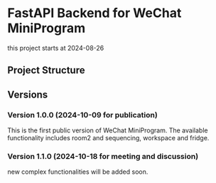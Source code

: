 # FastAPI Backend for WeChat MiniProgram

this project starts at 2024-08-26

## Project Structure

## Versions 
### Version 1.0.0 (2024-10-09 for publication)
This is the first public version of WeChat MiniProgram. The available functionality includes room2 and sequencing, workspace and fridge.

### Version 1.1.0 (2024-10-18 for meeting and discussion)
new complex functionalities will be added soon.

